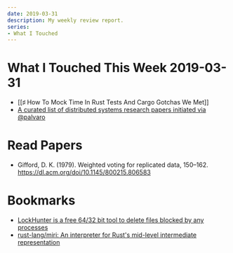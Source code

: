 ```yaml
---
date: 2019-03-31
description: My weekly review report.
series:
- What I Touched
---
```


# What I Touched This Week 2019-03-31


* [[♯ How To Mock Time In Rust Tests And Cargo Gotchas We Met]]
* [A curated list of distributed systems research papers initiated via @palvaro](https://twitter.com/palvaro/status/1109257164235763712?s=09)

# Read Papers

* Gifford, D. K. (1979). Weighted voting for replicated data, 150–162. https://dl.acm.org/doi/10.1145/800215.806583

# Bookmarks

* [LockHunter is a free 64/32 bit tool to delete files blocked by any processes](https://lockhunter.com/)
* [rust-lang/miri: An interpreter for Rust's mid-level intermediate representation](https://github.com/rust-lang/miri)
